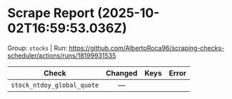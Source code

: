 # Scrape Report (2025-10-02T16:59:53.036Z)

Group: `stocks`  |  Run: https://github.com/AlbertoRoca96/scraping-checks-scheduler/actions/runs/18199931535

| Check | Changed | Keys | Error |
|---|:---:|:--|:--|
| `stock_ntdoy_global_quote` | — |  |  |
